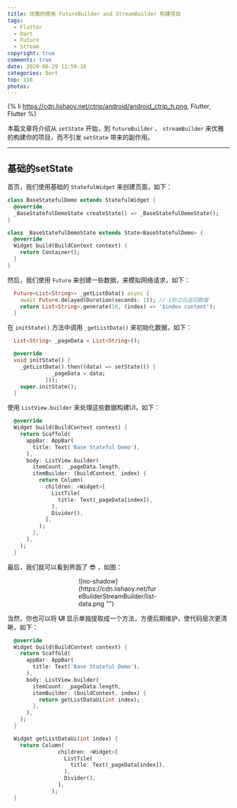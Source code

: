 ```yaml
---
title: 优雅的使用 FutureBuilder and StreamBuilder 构建项目
tags:
  - Flutter
  - Dart
  - Future
  - Stream
copyright: true
comments: true
date: 2020-06-29 11:59:16
categories: Dart
top: 116
photos:
---
```


{% li https://cdn.lishaoy.net/ctrip/android/android_ctrip_h.png, Flutter, Flutter %}

本篇文章将介绍从 `setState` 开始，到 `futureBuilder` 、 `streamBuilder` 来优雅的构建你的项目，而不引发 `setState` 带来的副作用。

<hr />

<!-- more -->

## 基础的setState

首页，我们使用基础的 `StatefulWidget` 来创建页面，如下：

```dart
class BaseStatefulDemo extends StatefulWidget {
  @override
  _BaseStatefulDemoState createState() => _BaseStatefulDemoState();
}

class _BaseStatefulDemoState extends State<BaseStatefulDemo> {
  @override
  Widget build(BuildContext context) {
    return Container();
  }
}
```

然后，我们使用 `Future` 来创建一些数据，来模拟网络请求，如下：

```dart
  Future<List<String>> _getListData() async {
    await Future.delayed(Duration(seconds: 1)); // 1秒之后返回数据
    return List<String>.generate(10, (index) => '$index content');
  }
```

在 `initState()` 方法中调用 `_getListData()` 来初始化数据，如下：

```dart
  List<String> _pageData = List<String>();

  @override
  void initState() {
    _getListData().then((data) => setState(() {
              _pageData = data;
            }));
    super.initState();
  }
```

使用 `ListView.builder` 来处理这些数据构建UI，如下：

```dart
  @override
  Widget build(BuildContext context) {
    return Scaffold(
      appBar: AppBar(
        title: Text('Base Stateful Demo'),
      ),
      body: ListView.builder(
        itemCount: _pageData.length,
        itemBuilder: (buildContext, index) {
          return Column(
            children: <Widget>[
              ListTile(
                title: Text(_pageData[index]),
              ),
              Divider(),
            ],
          );
        },
      ),
    );
  }
```

最后，我们就可以看到界面了 😎 ，如图：

<div style="width: 36%; margin:auto">
![no-shadow](https://cdn.lishaoy.net/fureBuilderStreamBuilder/list-data.png "")
</div>

当然，你也可以将 **UI** 显示单独提取成一个方法，方便后期维护，使代码层次更清晰，如下：

```dart
  @override
  Widget build(BuildContext context) {
    return Scaffold(
      appBar: AppBar(
        title: Text('Base Stateful Demo'),
      ),
      body: ListView.builder(
        itemCount: _pageData.length,
        itemBuilder: (buildContext, index) {
          return getListDataUi(int index);
        },
      ),
    );
  }

  Widget getListDataUi(int index) {
    return Column(
                children: <Widget>[
                  ListTile(
                    title: Text(_pageData[index]),
                  ),
                  Divider(),
                ],
              );
  }
```

